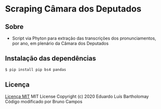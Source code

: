 # Scraping Câmara dos Deputados

Sobre
-------
  * Script via Phyton para extração das transcrições dos pronunciamentos, por ano, em plenário da Câmara dos Deputados

Instalação das dependências
-------

```bash
$ pip install pip bs4 pandas
```

Licença
-------

[Licença MIT](LICENSE)
MIT License
Copyright (c) 2020 Eduardo Luís Bartholomay
Código modificado por Bruno Campos
